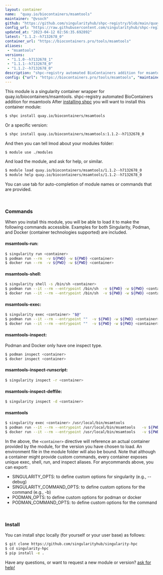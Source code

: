 ```yaml
---
layout: container
name:  "quay.io/biocontainers/msamtools"
maintainer: "@vsoch"
github: "https://github.com/singularityhub/shpc-registry/blob/main/quay.io/biocontainers/msamtools/container.yaml"
config_url: "https://raw.githubusercontent.com/singularityhub/shpc-registry/main/quay.io/biocontainers/msamtools/container.yaml"
updated_at: "2023-04-12 02:56:35.692892"
latest: "1.1.2--h7132678_0"
container_url: "https://biocontainers.pro/tools/msamtools"
aliases:
 - "msamtools"
versions:
 - "1.1.0--h7132678_1"
 - "1.1.1--h7132678_0"
 - "1.1.2--h7132678_0"
description: "shpc-registry automated BioContainers addition for msamtools"
config: {"url": "https://biocontainers.pro/tools/msamtools", "maintainer": "@vsoch", "description": "shpc-registry automated BioContainers addition for msamtools", "latest": {"1.1.2--h7132678_0": "sha256:ab28759fe8fc09ddbbf897e50abe639928785a76f2053e9f9da3e025786db8d5"}, "tags": {"1.1.0--h7132678_1": "sha256:8e1d08bc288c309dcc266e7817d4a8342e0f2aa3b551a8c7949ea22c8337b1ea", "1.1.1--h7132678_0": "sha256:2c5b0bbd00d429c175a08f7842e972be4a3345df0e689514096bb8b47993d6b2", "1.1.2--h7132678_0": "sha256:ab28759fe8fc09ddbbf897e50abe639928785a76f2053e9f9da3e025786db8d5"}, "docker": "quay.io/biocontainers/msamtools", "aliases": {"msamtools": "/usr/local/bin/msamtools"}}
---
```


This module is a singularity container wrapper for quay.io/biocontainers/msamtools.
shpc-registry automated BioContainers addition for msamtools
After [installing shpc](#install) you will want to install this container module:


```bash
$ shpc install quay.io/biocontainers/msamtools
```

Or a specific version:

```bash
$ shpc install quay.io/biocontainers/msamtools:1.1.2--h7132678_0
```

And then you can tell lmod about your modules folder:

```bash
$ module use ./modules
```

And load the module, and ask for help, or similar.

```bash
$ module load quay.io/biocontainers/msamtools/1.1.2--h7132678_0
$ module help quay.io/biocontainers/msamtools/1.1.2--h7132678_0
```

You can use tab for auto-completion of module names or commands that are provided.

<br>

### Commands

When you install this module, you will be able to load it to make the following commands accessible.
Examples for both Singularity, Podman, and Docker (container technologies supported) are included.

#### msamtools-run:

```bash
$ singularity run <container>
$ podman run --rm  -v ${PWD} -w ${PWD} <container>
$ docker run --rm  -v ${PWD} -w ${PWD} <container>
```

#### msamtools-shell:

```bash
$ singularity shell -s /bin/sh <container>
$ podman run --it --rm --entrypoint /bin/sh  -v ${PWD} -w ${PWD} <container>
$ docker run --it --rm --entrypoint /bin/sh  -v ${PWD} -w ${PWD} <container>
```

#### msamtools-exec:

```bash
$ singularity exec <container> "$@"
$ podman run --it --rm --entrypoint ""  -v ${PWD} -w ${PWD} <container> "$@"
$ docker run --it --rm --entrypoint ""  -v ${PWD} -w ${PWD} <container> "$@"
```

#### msamtools-inspect:

Podman and Docker only have one inspect type.

```bash
$ podman inspect <container>
$ docker inspect <container>
```

#### msamtools-inspect-runscript:

```bash
$ singularity inspect -r <container>
```

#### msamtools-inspect-deffile:

```bash
$ singularity inspect -d <container>
```


#### msamtools

```bash
$ singularity exec <container> /usr/local/bin/msamtools
$ podman run --it --rm --entrypoint /usr/local/bin/msamtools   -v ${PWD} -w ${PWD} <container> -c " $@"
$ docker run --it --rm --entrypoint /usr/local/bin/msamtools   -v ${PWD} -w ${PWD} <container> -c " $@"
```



In the above, the `<container>` directive will reference an actual container provided
by the module, for the version you have chosen to load. An environment file in the
module folder will also be bound. Note that although a container
might provide custom commands, every container exposes unique exec, shell, run, and
inspect aliases. For anycommands above, you can export:

 - SINGULARITY_OPTS: to define custom options for singularity (e.g., --debug)
 - SINGULARITY_COMMAND_OPTS: to define custom options for the command (e.g., -b)
 - PODMAN_OPTS: to define custom options for podman or docker
 - PODMAN_COMMAND_OPTS: to define custom options for the command

<br>

### Install

You can install shpc locally (for yourself or your user base) as follows:

```bash
$ git clone https://github.com/singularityhub/singularity-hpc
$ cd singularity-hpc
$ pip install -e .
```

Have any questions, or want to request a new module or version? [ask for help!](https://github.com/singularityhub/singularity-hpc/issues)
